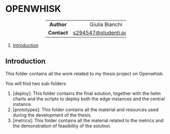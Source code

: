 # OPENWHISK 

<div style="margin-left: auto;
            margin-right: auto;
            width: 50%">

|||
|:--:|:--:|
| **Author** | Giulia Bianchi|
| **Contact** | s294547@studenti.polito.it |
</div>

1. [Introduction](#introduction)

## Introduction

This folder contains all the work related to my thesis project on Openwhisk.

You will find two sub-folders:
1. [deploy]: This folder contains the final solution, together with the helm charts and the scripts to deploy both the edge instances and the central instance.
2. [prototypes]: This folder contains all the material and resources used during the development of the thesis. 
3. [metrics]: This folder contains all the material related to the metrics and the demonstration of feasibility of the solution. 

